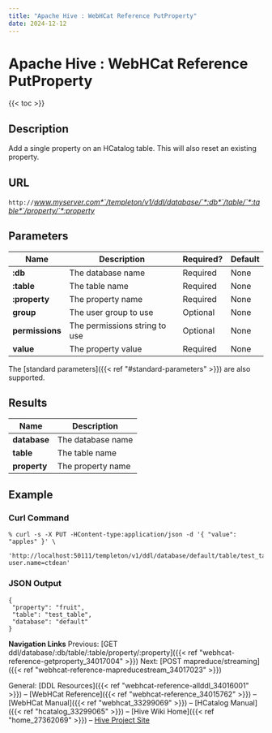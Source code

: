 ```yaml
---
title: "Apache Hive : WebHCat Reference PutProperty"
date: 2024-12-12
---
```


# Apache Hive : WebHCat Reference PutProperty

{{< toc >}}

## Description

Add a single property on an HCatalog table. This will also reset an existing property.

## URL

`http://`*www.myserver.com*`/templeton/v1/ddl/database/`*:db*`/table/`*:table*`/property/`*:property*

## Parameters

| Name | Description | Required? | Default |
| --- | --- | --- | --- |
| **:db** | The database name | Required | None |
| **:table** | The table name | Required | None |
| **:property** | The property name | Required | None |
| **group** | The user group to use | Optional | None |
| **permissions** | The permissions string to use | Optional | None |
| **value** | The property value | Required | None |

The [standard parameters]({{< ref "#standard-parameters" >}}) are also supported.

## Results

| Name | Description |
| --- | --- |
| **database** | The database name |
| **table** | The table name |
| **property** | The property name |

## Example

### Curl Command

```
% curl -s -X PUT -HContent-type:application/json -d '{ "value": "apples" }' \
  'http://localhost:50111/templeton/v1/ddl/database/default/table/test_table/property/fruit?user.name=ctdean'

```

### JSON Output

```
{
 "property": "fruit",
 "table": "test_table",
 "database": "default"
}

```

  

**Navigation Links**
Previous: [GET ddl/database/:db/table/:table/property/:property]({{< ref "webhcat-reference-getproperty_34017004" >}}) Next: [POST mapreduce/streaming]({{< ref "webhcat-reference-mapreducestream_34017023" >}})

General: [DDL Resources]({{< ref "webhcat-reference-allddl_34016001" >}}) – [WebHCat Reference]({{< ref "webhcat-reference_34015762" >}}) – [WebHCat Manual]({{< ref "webhcat_33299069" >}}) – [HCatalog Manual]({{< ref "hcatalog_33299065" >}}) – [Hive Wiki Home]({{< ref "home_27362069" >}}) – [Hive Project Site](http://hive.apache.org/)

 

 

